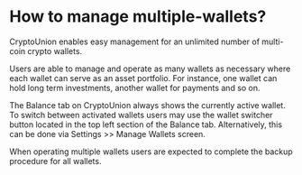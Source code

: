 # How to manage multiple-wallets?

CryptoUnion enables easy management for an unlimited number of multi-coin crypto wallets.

Users are able to manage and operate as many wallets as necessary where each wallet can serve as an asset portfolio. For instance, one wallet can hold long term investments, another wallet for payments and so on.

The Balance tab on CryptoUnion always shows the currently active wallet. To switch between activated wallets users may use the wallet switcher button located in the top left section of the Balance tab. Alternatively, this can be done via Settings >> Manage Wallets screen.

When operating multiple wallets users are expected to complete the backup procedure for all wallets.

